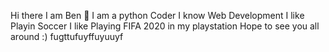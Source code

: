  Hi there  I am Ben 👋
I am  a python Coder
I know Web Development
I like Playin Soccer 
I like Playing FIFA 2020 in my playstation
Hope to see you all around :)
fugttufuyffuyuuyf


